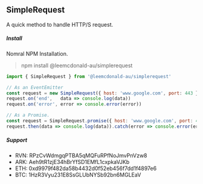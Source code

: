 ## SimpleRequest
A quick method to handle HTTP/S request.

##### Install
Nomral NPM Installation.
> npm install @leemcdonald-au/simplerequest

```javascript
import { SimpleRequest } from '@leemcdonald-au/simplerequest'

// As an EventEmitter
const request = new SimpleRequest({ host: 'www.google.com', port: 443 })
request.on('end',   data => console.log(data))
request.on('error', error => console.error(error))

// As a Promise.
const request = SimpleRequest.promise({ host: 'www.google.com', port: 443 })
request.then(data => console.log(data)).catch(error => console.error(error))
```

##### Support
- RVN: RPzCvWdmgqPTBA5qMQFuRPfNoJmvPnVzw8
- ARK: Aeh9tR1zjE34hBrYfSD1EMfL1cxpkaVJKb
- ETH: 0xd9979f482da58b4432d0f52eb456f7dd1f4897e6
- BTC: 1HzR3Vyu231E8SsGLUbNYSb92bn6MGLEaV